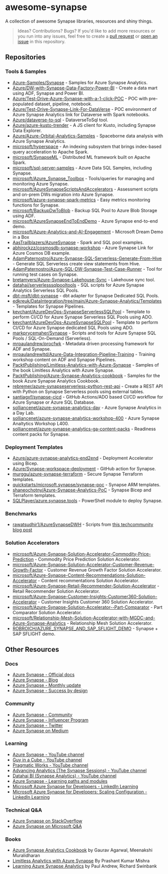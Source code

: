 # awesome-synapse

A collection of awesome Synapse libraries, resources and shiny things.

> Ideas? Contributions? Bugs? If you'd like to add more resources or you run into any issues, feel free to create a [pull request](https://github.com/murggu/awesome-synapse/pulls) or  [open an issue](https://github.com/murggu/awesome-synapse/issues) in this repository.

## Repositories

### Tools & Samples

- [Azure-Samples/Synapse](https://github.com/Azure-Samples/Synapse) - Samples for Azure Synapse Analytics.
- [Azure/DW-with-Synapse-Data-Factory-Power-BI](https://github.com/Azure/DW-with-Synapse-Data-Factory-Power-BI) - Create a data mart using ADF, Synapse and Power BI.
- [Azure/Test-Drive-Azure-Synapse-with-a-1-click-POC](https://github.com/Azure/Test-Drive-Azure-Synapse-with-a-1-click-POC) - POC with pre-populated dataset, pipeline, notebook.
- [Azure/Test-Drive-Synapse-Link-For-DataVerse](https://github.com/Azure/Test-Drive-Synapse-Link-For-DataVerse) - POC environment of Azure Synapse Analytics link for Dataverse with Spark notebooks.
- [Azure/dataverse-to-sql](https://github.com/Azure/dataverse-to-sql) - DataverseToSql tool.
- [Azure/azure-kusto-trender](https://github.com/Azure/azure-kusto-trender) - A JS client for Kusto, including Synapse Data Explorer.
- [Azure/Azure-Orbital-Analytics-Samples](https://github.com/Azure/Azure-Orbital-Analytics-Samples) - Spaceborne data analysis with Azure Synapse Analytics.
- [microsoft/hyperspace](https://github.com/microsoft/hyperspace) - An indexing subsystem that brings index-based query acceleration to Apache Spark.
- [microsoft/SynapseML](https://github.com/microsoft/SynapseML) - Distributed ML framework built on Apache Spark.
- [microsoft/sql-server-samples](https://github.com/microsoft/sql-server-samples) - Azure Data SQL Samples, including Synapse.
- [microsoft/Azure_Synapse_Toolbox](https://github.com/microsoft/Azure_Synapse_Toolbox) - Tools/queries for managing and monitoring Azure Synapse.
- [microsoft/AzureSynapseScriptsAndAccelerators](https://github.com/microsoft/AzureSynapseScriptsAndAccelerators) - Assessment scripts and on-prem DWs migration into Azure Synapse.
- [microsoft/azure-synapse-spark-metrics](https://github.com/microsoft/azure-synapse-spark-metrics) - Easy metrics monitoring functions for Synapse.
- [microsoft/BackupDwToBlob](https://github.com/microsoft/BackupDwToBlob) - Backup SQL Pool to Azure Blob Storage using ADF.
- [microsoft/AzureSynapseEndToEndDemo](https://github.com/microsoft/AzureSynapseEndToEndDemo) - Azure Synapse end-to-end demo.
- [microsoft/Azure-Analytics-and-AI-Engagement](https://github.com/microsoft/Azure-Analytics-and-AI-Engagement) - Microsoft Dream Demo in a Box
- [AasTrailblazers/AzureSynapse](https://github.com/AasTrailblazers/AzureSynapse) - Spark and SQL pool examples.
- [abhirockzz/cosmosdb-synapse-workshop](https://github.com/abhirockzz/cosmosdb-synapse-workshop) - Azure Synapse Link for Azure Cosmos DB example.
- [AdamPaternostro/Azure-Synapse-SQL-Serverless-Generate-From-Hive](https://github.com/AdamPaternostro/Azure-Synapse-SQL-Serverless-Generate-From-Hive) - Generate SQL Serverless create view statements from Hive.
- [AdamPaternostro/Azure-SQL-DW-Synapse-Test-Case-Runner](https://github.com/AdamPaternostro/Azure-SQL-DW-Synapse-Test-Case-Runner) - Tool for running test cases on Synapse.
- [bretamyers/Azure-Synapse-Lakehouse-Sync](https://github.com/bretamyers/Azure-Synapse-Lakehouse-Sync) - Lakehouse sync tool.
- [datahai/serverlesssqlpooltools](https://github.com/datahai/serverlesssqlpooltools) - SQL scripts for Azure Synapse Analytics Serverless SQL Pools.
- [dbt-msft/dbt-synapse](https://github.com/dbt-msft/dbt-synapse) - dbt adapter for Synapse Dedicated SQL Pools.
- [edkreuk/DataIntegration/tree/main/Azure-Synapse-Analytics/Templates](https://github.com/edkreuk/DataIntegration/tree/main/Azure-Synapse-Analytics/Templates) - Templates for Synapse Pipelines.
- [kevchant/AzureDevOps-SynapseServerlessSQLPool](https://github.com/kevchant/AzureDevOps-SynapseServerlessSQLPool) - Template to perform CI/CD for Azure Synapse Serverless SQL Pools using ADO.
- [kevchant/AzureDevOps-AzureSynapseSQLPool](https://github.com/kevchant/AzureDevOps-AzureSynapseSQLPool) - Template to perform CI/CD for Azure Synapse dedicated SQL Pools using ADO.
- [markprycemaher/Synapse](https://github.com/markprycemaher/Synapse) - Scripts and tools for Azure Synapse SQL Pools / SQL-On-Demand (Serverless).
- [mrpaulandrew/procfwk](https://github.com/mrpaulandrew/procfwk) - Metadata driven processing framework for ADF and Synapse.
- [mrpaulandrewltd/Azure-Data-Integration-Pipeline-Training](https://github.com/mrpaulandrewltd/Azure-Data-Integration-Pipeline-Training) - Training workshop content on ADF and Synapse Pipelines.
- [PacktPublishing/Limitless-Analytics-with-Azure-Synapse](https://github.com/PacktPublishing/Limitless-Analytics-with-Azure-Synapse) - Samples of the book Limitless Analytics with Azure Synapse.
- [PacktPublishing/Azure-Synapse-Analytics-cookbook](https://github.com/PacktPublishing/Azure-Synapse-Analytics-cookbook) - Samples for the book Azure Synapse Analytics Cookbook.
- [rebremer/azure-synapseserverless-python-rest-api](https://github.com/rebremer/azure-synapseserverless-python-rest-api) - Create a REST API with Python on Synapse Serverless pools using external tables.
- [santiagxf/synapse-cicd](https://github.com/santiagxf/synapse-cicd) - GitHub Actions/ADO based CI/CD workflow for Azure Synapse or Azure SQL Database.
- [solliancenet/azure-synapse-analytics-day](https://github.com/solliancenet/azure-synapse-analytics-day) - Azure Synapse Analytics in a Day Lab.
- [solliancenet/azure-synapse-analytics-workshop-400](https://github.com/solliancenet/azure-synapse-analytics-workshop-400) - Azure Synapse Analtytics Workshop L400.
- [solliancenet/azure-synapse-analytics-ga-content-packs](https://github.com/solliancenet/azure-synapse-analytics-ga-content-packs) - Readiness content packs for Synapse.

### Deployment Templates

- [Azure/azure-synapse-analytics-end2end](https://github.com/Azure/azure-synapse-analytics-end2end) - Deployment Accelerator using Bicep.
- [Azure/Synapse-workspace-deployment](https://github.com/Azure/Synapse-workspace-deployment) - GitHub action for Synapse.
- [murggu/azure-synapse-terraform](https://github.com/murggu/azure-synapse-terraform) - Secure Synapse Terraform templates.
- [quickstarts/microsoft.synapse/synapse-poc](https://github.com/Azure/azure-quickstart-templates/tree/da0cdd93d7dd7d842c9c7e89738d4682c8013495/quickstarts/microsoft.synapse/synapse-poc) - Synapse ARM templates.
- [shaneochotny/Azure-Synapse-Analytics-PoC](https://github.com/shaneochotny/Azure-Synapse-Analytics-PoC) - Synapse Bicep and Terraform templates.
- [SQLPlayer/azure.synapse.tools](https://github.com/SQLPlayer/azure.synapse.tools) - PowerShell module to deploy Synapse.

### Benchmarks

- [rawatsudhir1/AzureSynapseDWH](https://github.com/rawatsudhir1/AzureSynapseDWH) - Scripts from [this techcommunity blog post](https://techcommunity.microsoft.com/t5/azure-synapse-analytics-blog/performance-benchmark-azure-synapse-analytics-data-warehouse/ba-p/1381302)

### Solution Accelerators

- [microsoft/Azure-Synapse-Solution-Accelerator-Commodity-Price-Prediction](https://github.com/microsoft/Azure-Synapse-Solution-Accelerator-Commodity-Price-Prediction) - Commodity Price Prediction Solution Accelerator.
- [microsoft/Azure-Synapse-Solution-Accelerator-Customer-Revenue-Growth-Factor](https://github.com/microsoft/Azure-Synapse-Solution-Accelerator-Financial-Analytics-Customer-Revenue-Growth-Factor) - Customer Revenue Growth Factor Solution Accelerator.
- [microsoft/Azure-Synapse-Content-Recommendations-Solution-Accelerator](https://github.com/microsoft/Azure-Synapse-Content-Recommendations-Solution-Accelerator) - Content recommentations Solution Accelerator.
- [microsoft/Azure-Synapse-Retail-Recommender-Solution-Accelerator](https://github.com/microsoft/Azure-Synapse-Retail-Recommender-Solution-Accelerator) - Retail Recommender Solution Accelerator.
- [microsoft/Azure-Synapse-Customer-Insights-Customer360-Solution-Accelerator](https://github.com/microsoft/Azure-Synapse-Customer-Insights-Customer360-Solution-Accelerator) - Customer Insights Customer 360 Solution Accelerator.
- [microsoft/Azure-Synapse-Solution-Accelerator--Part-Comparator](https://github.com/microsoft/Azure-Synapse-Solution-Accelerator--Part-Comparator) - Part Comparator Solution Accelerator.
- [microsoft/Relationship-Mesh-Solution-Accelerator-with-MGDC-and-Azure-Synapse-Analytics](https://github.com/microsoft/Relationship-Mesh-Solution-Accelerator-with-MGDC-and-Azure-Synapse-Analytics) - Relationship Mesh Solution Accelerator.
- [ROBROICH/AZURE_SYNAPSE_AND_SAP_SFLIGHT_DEMO](https://github.com/ROBROICH/AZURE_SYNAPSE_AND_SAP_SFLIGHT_DEMO) - Synapse + SAP SFLIGHT demo.

## Other Resources

### Docs

- [Azure Synapse - Official docs](https://learn.microsoft.com/en-us/azure/synapse-analytics/guidance/success-by-design-introduction)
- [Azure Synapse - Blog](https://techcommunity.microsoft.com/t5/azure-synapse-analytics-blog/bg-p/AzureSynapseAnalyticsBlog)
- [Azure Synapse - Monthly update](https://techcommunity.microsoft.com/t5/azure-synapse-analytics-blog/bg-p/AzureSynapseAnalyticsBlog/label-name/Monthly%20Update)
- [Azure Synapse - Success by design](https://learn.microsoft.com/en-us/azure/synapse-analytics/guidance/success-by-design-introduction)

### Community

- [Azure Synapse - Community](https://azure.github.io/Synapse/)
- [Azure Synapse - Influencer Program](https://azure.github.io/Synapse/influencers/)
- [Azure Synapse - Twitter](https://twitter.com/Azure_Synapse)
- [Azure Synapse on Medium](https://medium.com/tag/azure-synapse-analytics)

### Learning

- [Azure Synapse - YouTube channel](https://www.youtube.com/channel/UCsZ4IlYjjVxqe5OZ14tyh5g)
- [Guy in a Cube - YouTube channel](https://www.youtube.com/c/GuyinaCube)
- [Pragmatic Works - YouTube channel](https://www.youtube.com/c/PragmaticWorks)
- [Advancing Analytics (The Synapse Sessions) - YouTube channel](https://www.youtube.com/playlist?list=PLHN2ijxAWBaMl5Bl1KlLpGx-uend0WHP0)
- [Datahai BI (Synapse Analytics) - YouTube channel](https://www.youtube.com/playlist?list=PL4dsvcj_pgQZLPHM9RIUmdYlbNDn5agc6)
- [Azure Synapse - Learning paths and modules](https://learn.microsoft.com/en-us/training/browse/?expanded=azure&products=azure-synapse-analytics)
- [Microsoft Azure Synapse for Developers - LinkedIn Learning](https://www.linkedin.com/learning/microsoft-azure-synapse-for-developers-14246261/data-warehouses-in-the-cloud)
- [Microsoft Azure Synapse for Developers: Scaling Configuration - LinkedIn Learning](https://www.linkedin.com/learning/microsoft-azure-synapse-for-developers-scaling-configuration/configuring-azure-synapse-workspaces)

### Technical Q&A

- [Azure Synapse on StackOverflow](https://stackoverflow.com/questions/tagged/azure-synapse+or+azure-synapse+or+azure-sql-data-warehouse)
- [Azure Synapse on Microsoft Q&A](https://feedback.azure.com/d365community/forum/9b9ba8e4-0825-ec11-b6e6-000d3a4f07b8)

### Books

- [Azure Synapse Analytics Cookbook](https://www.packtpub.com/product/azure-synapse-analytics-cookbook/9781803231501) by Gaurav Agarwal, Meenakshi Muralidharan
- [Limitless Analytics with Azure Synapse](https://www.packtpub.com/product/limitless-analytics-with-azure-synapse/9781800205659) By Prashant Kumar Mishra
- [Learning Azure Synapse Analytics](https://www.oreilly.com/library/view/learning-azure-synapse/9781098127688/) by Paul Andrew, Richard Swinbank
